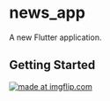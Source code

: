 # news_app

A new Flutter application.

## Getting Started
<a href="https://imgflip.com/gif/35k084"><img src="https://i.imgflip.com/35k084.gif" title="made at imgflip.com"/></a>
